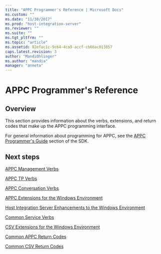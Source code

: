 ```yaml
---
title: "APPC Programmer's Reference | Microsoft Docs"
ms.custom: ""
ms.date: "11/30/2017"
ms.prod: "host-integration-server"
ms.reviewer: ""
ms.suite: ""
ms.tgt_pltfrm: ""
ms.topic: "article"
ms.assetid: 92efac1c-9c64-4ca9-accf-cb66ac013857
caps.latest.revision: 3
author: "MandiOhlinger"
ms.author: "mandia"
manager: "anneta"
---
```

# APPC Programmer's Reference

## Overview
This section provides information about the verbs, extensions, and return codes that make up the APPC programming interface.  
  
 For general information about programming for APPC, see the [APPC Programmer's Guide](./appc-programmer-s-guide2.md) section of the SDK.  

  
## Next steps 
 [APPC Management Verbs](../core/appc-management-verbs1.md)  
  
 [APPC TP Verbs](../core/appc-tp-verbs2.md)  
  
 [APPC Conversation Verbs](../core/appc-conversation-verbs1.md)  
  
 [APPC Extensions for the Windows Environment](../core/appc-extensions-for-the-windows-environment2.md)  
  
 [Host Integration Server Enhancements to the Windows Environment](../core/host-integration-server-enhancements-to-the-windows-environment2.md)  
  
 [Common Service Verbs](../core/common-service-verbs1.md)  
  
 [CSV Extensions for the Windows Environment](../core/csv-extensions-for-the-windows-environment1.md)  
  
 [Common APPC Return Codes](../core/common-appc-return-codes1.md)  
  
 [Common CSV Return Codes](../core/common-csv-return-codes2.md)